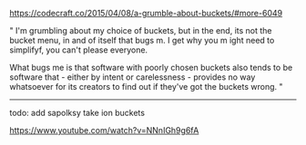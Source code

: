 <https://codecraft.co/2015/04/08/a-grumble-about-buckets/#more-6049>

"
I'm grumbling about my choice of buckets, but in the end, its not the bucket menu, in and of itself that bugs m. I get why you m ight need to simplifyf, you can't please everyone.

What bugs me is that software with poorly chosen buckets also tends to be software that - either by intent or carelessness - provides no way whatsoever for its creators to find out if they've got the buckets wrong.
"




____

todo: add sapolksy take ion buckets

<https://www.youtube.com/watch?v=NNnIGh9g6fA>
